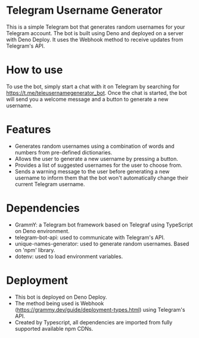 # Telegram Username Generator

This is a simple Telegram bot that generates random usernames for your Telegram account. The bot is built using Deno and deployed on a server with Deno Deploy. It uses the Webhook method to receive updates from Telegram's API.

# How to use

To use the bot, simply start a chat with it on Telegram by searching for https://t.me/teleusernamegenerator_bot. Once the chat is started, the bot will send you a welcome message and a button to generate a new username.

# Features
- Generates random usernames using a combination of words and numbers from pre-defined dictionaries.
- Allows the user to generate a new username by pressing a button.
- Provides a list of suggested usernames for the user to choose from.
- Sends a warning message to the user before generating a new username to inform them that the bot won't automatically change their current Telegram username.

# Dependencies

- GrammY: a Telegram bot framework based on Telegraf using TypeScript on Deno environment.
- telegram-bot-api: used to communicate with Telegram's API.
- unique-names-generator: used to generate random usernames. Based on 'npm' library.
- dotenv: used to load environment variables.

# Deployment

- This bot is deployed on Deno Deploy.
- The method being used is Webhook (https://grammy.dev/guide/deployment-types.html) using Telegram's API.
- Created by Typescript, all dependencies are imported from fully supported available npm CDNs.


